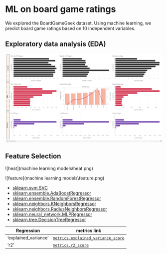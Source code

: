 # ML on board game ratings

We explored the BoardGameGeek dataset. Using machine learning, we predict board game ratings based on 10 independent variables. 

## Exploratory data analysis (EDA)

![EDA](image\EDA.png)



## Feature Selection

![heat](machine learning models\heat.png)

![feature](machine learning models\feature.png)







- [sklearn.svm.SVC](https://scikit-learn.org/stable/modules/svm.html#regression)
- [sklearn.ensemble.AdaBoostRegressor](https://scikit-learn.org/stable/modules/generated/sklearn.ensemble.AdaBoostRegressor.html?highlight=regressor#sklearn.ensemble.AdaBoostRegressor) 
- [sklearn.ensemble.RandomForestRegressor](https://scikit-learn.org/stable/modules/generated/sklearn.ensemble.RandomForestRegressor.html?highlight=regressor#sklearn.ensemble.RandomForestRegressor) 
- [sklearn.neighbors.KNeighborsRegressor](https://scikit-learn.org/stable/modules/generated/sklearn.neighbors.KNeighborsRegressor.html?highlight=regressor#sklearn.neighbors.KNeighborsRegressor) 
- [sklearn.neighbors.RadiusNeighborsRegressor](https://scikit-learn.org/stable/modules/generated/sklearn.neighbors.RadiusNeighborsRegressor.html?highlight=regressor#sklearn.neighbors.RadiusNeighborsRegressor)
- [sklearn.neural_network.MLPRegressor](https://scikit-learn.org/stable/modules/generated/sklearn.neural_network.MLPRegressor.html?highlight=regressor#sklearn.neural_network.MLPRegressor) 
- [sklearn.tree.DecisionTreeRegressor](https://scikit-learn.org/stable/modules/generated/sklearn.tree.DecisionTreeRegressor.html?highlight=regressor#sklearn.tree.DecisionTreeRegressor) 

  

| **Regression**       | metrics link                                                 |
| -------------------- | ------------------------------------------------------------ |
| ‘explained_variance’ | [`metrics.explained_variance_score`](https://scikit-learn.org/stable/modules/generated/sklearn.metrics.explained_variance_score.html#sklearn.metrics.explained_variance_score) |
| ‘r2’                 | [`metrics.r2_score`](https://scikit-learn.org/stable/modules/generated/sklearn.metrics.r2_score.html#sklearn.metrics.r2_score) |